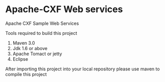Apache-CXF Web services  
========================

Apache CXF Sample Web Services

Tools required to build this project

1. Maven 3.0
2. Jdk 1.6 or above
3. Apache Tomact or jetty
4. Eclipse

After importing this project into your local repository please use maven to compile this project
